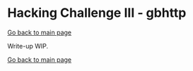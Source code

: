 # Hacking Challenge III - gbhttp

[Go back to main page](/README.md)

Write-up WIP.

[Go back to main page](/README.md)
